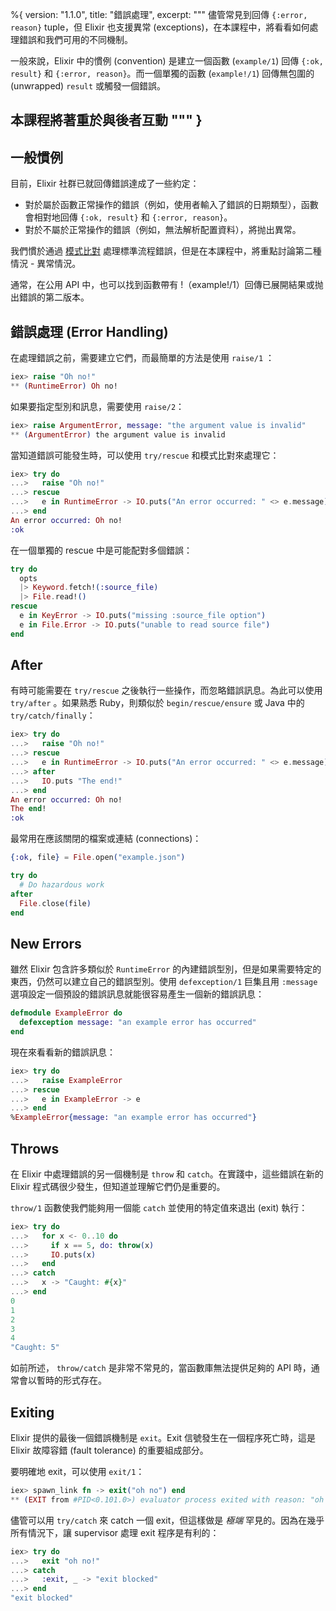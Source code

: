 %{
  version: "1.1.0",
  title: "錯誤處理",
  excerpt: """
  儘管常見到回傳 `{:error, reason}` tuple，但 Elixir 也支援異常 (exceptions)，在本課程中，將看看如何處理錯誤和我們可用的不同機制。
  
  一般來說，Elixir 中的慣例 (convention) 是建立一個函數 (`example/1`) 回傳 `{:ok, result}` 和 `{:error, reason}`。而一個單獨的函數 (`example!/1`) 回傳無包圍的 (unwrapped) `result` 或觸發一個錯誤。
  
  本課程將著重於與後者互動
  """
}
---

## 一般慣例

目前，Elixir 社群已就回傳錯誤達成了一些約定：

* 對於屬於函數正常操作的錯誤（例如，使用者輸入了錯誤的日期類型），函數會相對地回傳 `{:ok, result}` 和 `{:error, reason}`。
* 對於不屬於正常操作的錯誤（例如，無法解析配置資料），將抛出異常。

我們慣於通過 [模式比對](/zh-hant/lessons/basics/pattern_matching) 處理標準流程錯誤，但是在本課程中，將重點討論第二種情況 - 異常情況。

通常，在公用 API 中，也可以找到函數帶有 !（example!/1）回傳已展開結果或抛出錯誤的第二版本。

## 錯誤處理 (Error Handling)

在處理錯誤之前，需要建立它們，而最簡單的方法是使用 `raise/1` ：

```elixir
iex> raise "Oh no!"
** (RuntimeError) Oh no!
```

如果要指定型別和訊息，需要使用 `raise/2`：

```elixir
iex> raise ArgumentError, message: "the argument value is invalid"
** (ArgumentError) the argument value is invalid
```

當知道錯誤可能發生時，可以使用 `try/rescue` 和模式比對來處理它：

```elixir
iex> try do
...>   raise "Oh no!"
...> rescue
...>   e in RuntimeError -> IO.puts("An error occurred: " <> e.message)
...> end
An error occurred: Oh no!
:ok
```

在一個單獨的 rescue 中是可能配對多個錯誤：

```elixir
try do
  opts
  |> Keyword.fetch!(:source_file)
  |> File.read!()
rescue
  e in KeyError -> IO.puts("missing :source_file option")
  e in File.Error -> IO.puts("unable to read source file")
end
```

## After

有時可能需要在 `try/rescue` 之後執行一些操作，而忽略錯誤訊息。為此可以使用 `try/after` 。如果熟悉 Ruby，則類似於 `begin/rescue/ensure` 或 Java 中的 `try/catch/finally`：

```elixir
iex> try do
...>   raise "Oh no!"
...> rescue
...>   e in RuntimeError -> IO.puts("An error occurred: " <> e.message)
...> after
...>   IO.puts "The end!"
...> end
An error occurred: Oh no!
The end!
:ok
```

最常用在應該關閉的檔案或連結 (connections)：

```elixir
{:ok, file} = File.open("example.json")

try do
  # Do hazardous work
after
  File.close(file)
end
```

## New Errors

雖然 Elixir 包含許多類似於 `RuntimeError` 的內建錯誤型別，但是如果需要特定的東西，仍然可以建立自己的錯誤型別。使用 `defexception/1` 巨集且用 `:message` 選項設定一個預設的錯誤訊息就能很容易產生一個新的錯誤訊息：

```elixir
defmodule ExampleError do
  defexception message: "an example error has occurred"
end
```

現在來看看新的錯誤訊息：

```elixir
iex> try do
...>   raise ExampleError
...> rescue
...>   e in ExampleError -> e
...> end
%ExampleError{message: "an example error has occurred"}
```

## Throws

在 Elixir 中處理錯誤的另一個機制是 `throw` 和 `catch`。在實踐中，這些錯誤在新的 Elixir 程式碼很少發生，但知道並理解它們仍是重要的。

 `throw/1` 函數使我們能夠用一個能 `catch` 並使用的特定值來退出 (exit) 執行：

```elixir
iex> try do
...>   for x <- 0..10 do
...>     if x == 5, do: throw(x)
...>     IO.puts(x)
...>   end
...> catch
...>   x -> "Caught: #{x}"
...> end
0
1
2
3
4
"Caught: 5"
```

如前所述， `throw/catch` 是非常不常見的，當函數庫無法提供足夠的 API 時，通常會以暫時的形式存在。

## Exiting

Elixir 提供的最後一個錯誤機制是 `exit`。Exit 信號發生在一個程序死亡時，這是 Elixir 故障容錯 (fault tolerance) 的重要組成部分。

要明確地 exit，可以使用 `exit/1`：

```elixir
iex> spawn_link fn -> exit("oh no") end
** (EXIT from #PID<0.101.0>) evaluator process exited with reason: "oh no"
```

儘管可以用 `try/catch` 來 catch 一個 exit，但這樣做是 _極端_ 罕見的。因為在幾乎所有情況下，讓 supervisor 處理 exit 程序是有利的：

```elixir
iex> try do
...>   exit "oh no!"
...> catch
...>   :exit, _ -> "exit blocked"
...> end
"exit blocked"
```
